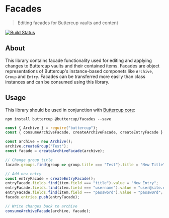 # Facades
> Editing facades for Buttercup vaults and content

[![Build Status](https://travis-ci.org/buttercup/facades.svg?branch=master)](https://travis-ci.org/buttercup/facades)

## About
This library contains facade functionality used for editing and applying changes to Buttercup vaults and their contained items. Facades are object representations of Buttercup's instance-based componets like `Archive`, `Group` and `Entry`. Facades can be transferred more easily than class instances and can be consumed using this library.

## Usage
This library should be used in conjunction with [Buttercup core](https://github.com/buttercup/buttercup-core):

```shell
npm install buttercup @buttercup/facades --save
```

```javascript
const { Archive } = require("buttercup");
const { consumeArchiveFacade, createArchiveFacade, createEntryFacade } = require("@buttercup/facades");

const archive = new Archive();
archive.createGroup("Test");
const facade = createArchiveFacade(archive);

// Change group title
facade.groups.find(group => group.title === "Test").title = "New Title";

// Add new entry
const entryFacade = createEntryFacade();
entryFacade.fields.find(item.field === "title").value = "New Entry";
entryFacade.fields.find(item.field === "username").value = "user@site.com";
entryFacade.fields.find(item.field === "password").value = "passw0rd";
facade.entries.push(entryFacade);

// Write changes back to archive
consumeArchiveFacade(archive, facade);
```

